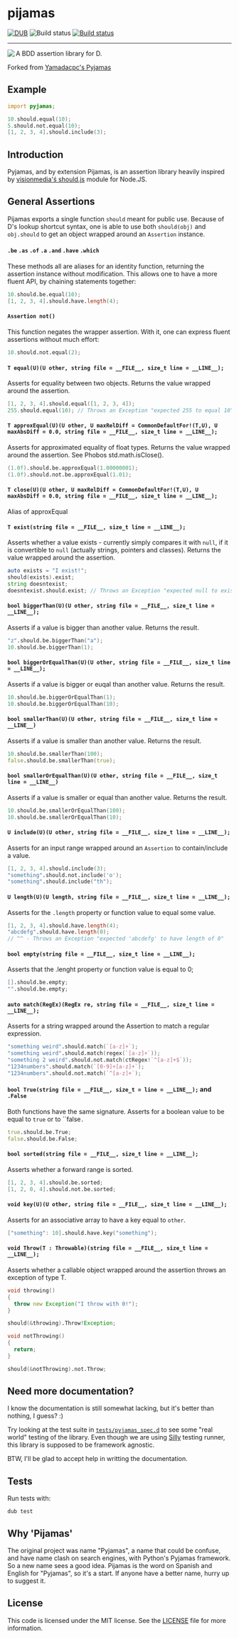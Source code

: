 pijamas
=======
[![DUB](https://img.shields.io/dub/v/pijamas)](https://code.dlang.org/packages/pijamas)
![Build status](https://img.shields.io/github/checks-status/Zardoz89/pijamas/master)
[![Build status](https://ci.appveyor.com/api/projects/status/7rwhguv6wfvyrufs/branch/master?svg=true)](https://ci.appveyor.com/project/Zardoz89/pijamas/branch/master)

- - -

<img src="https://zardoz89.github.io/pijamas/assets/img/logo-big.png" align="left"/>
A BDD assertion library for D.

Forked from [Yamadacpc's Pyjamas](http://yamadapc.github.io/pyjamas/)

## Example
```d
import pyjamas;

10.should.equal(10);
5.should.not.equal(10);
[1, 2, 3, 4].should.include(3);
```

## Introduction

Pyjamas, and by extension Pijamas, is an assertion library heavily inspired by [visionmedia'ś
should.js](https://github.com/visionmedia/should.js) module for Node.JS.

## General Assertions

Pijamas exports a single function `should` meant for public use. Because of D's
lookup shortcut syntax, one is able to use both `should(obj)` and `obj.should`
to get an object wrapped around an `Assertion` instance.

#### `.be` `.as` `.of` `.a` `.and` `.have` `.which`

These methods all are aliases for an identity function, returning the assertion
instance without modification. This allows one to have a more fluent API, by
chaining statements together:

```d
10.should.be.equal(10);
[1, 2, 3, 4].should.have.length(4);
```

#### `Assertion not()`

This function negates the wrapper assertion. With it, one can express fluent
assertions without much effort:
```d
10.should.not.equal(2);
```

#### `T equal(U)(U other, string file = __FILE__, size_t line = __LINE__);`

Asserts for equality between two objects. Returns the value wrapped around the
assertion.
```d
[1, 2, 3, 4].should.equal([1, 2, 3, 4]);
255.should.equal(10); // Throws an Exception "expected 255 to equal 10"
```

#### `T approxEqual(U)(U other, U maxRelDiff = CommonDefaultFor!(T,U), U maxAbsDiff = 0.0, string file = __FILE__, size_t line = __LINE__);`

Asserts for approximated equality of float types. Returns the value wrapped around the
assertion. See Phobos std.math.isClose().
```d
(1.0f).should.be.approxEqual(1.00000001);
(1.0f).should.not.be.approxEqual(1.01);
```
#### `T close(U)(U other, U maxRelDiff = CommonDefaultFor!(T,U), U maxAbsDiff = 0.0, string file = __FILE__, size_t line = __LINE__);`

Alias of approxEqual

#### `T exist(string file = __FILE__, size_t line = __LINE__);`

Asserts whether a value exists - currently simply compares it with `null`, if it
is convertible to `null` (actually strings, pointers and classes). Returns the
value wrapped around the assertion.
```d
auto exists = "I exist!";
should(exists).exist;
string doesntexist;
doesntexist.should.exist; // Throws an Exception "expected null to exist"
```

#### `bool biggerThan(U)(U other, string file = __FILE__, size_t line = __LINE__);`

Asserts if a value is bigger than another value. Returns the result.
```d
"z".should.be.biggerThan("a");
10.should.be.biggerThan(1);
```

#### `bool biggerOrEqualThan(U)(U other, string file = __FILE__, size_t line = __LINE__);`

Asserts if a value is bigger or euqal than another value. Returns the result.
```d
10.should.be.biggerOrEqualThan(1);
10.should.be.biggerOrEqualThan(10);
```

#### `bool smallerThan(U)(U other, string file = __FILE__, size_t line = __LINE__)`

Asserts if a value is smaller than another value. Returns the result.
```d
10.should.be.smallerThan(100);
false.should.be.smallerThan(true);
```

#### `bool smallerOrEqualThan(U)(U other, string file = __FILE__, size_t line = __LINE__)`

Asserts if a value is smaller or equal than another value. Returns the result.
```d
10.should.be.smallerOrEqualThan(100);
10.should.be.smallerOrEqualThan(10);
```

#### `U include(U)(U other, string file = __FILE__, size_t line = __LINE__);`

Asserts for an input range wrapped around an `Assertion` to contain/include a
value.
```d
[1, 2, 3, 4].should.include(3);
"something".should.not.include('o');
"something".should.include("th");
```

#### `U length(U)(U length, string file = __FILE__, size_t line = __LINE__);`

Asserts for the `.length` property or function value to equal some value.

```d
[1, 2, 3, 4].should.have.length(4);
"abcdefg".should.have.length(0);
// ^^ - Throws an Exception "expected 'abcdefg' to have length of 0"
```

#### `bool empty(string file = __FILE__, size_t line = __LINE__);`

Asserts that the .lenght property or function value is equal to 0;

```d
[].should.be.empty;
"".should.be.empty;
```

#### `auto match(RegEx)(RegEx re, string file = __FILE__, size_t line = __LINE__);`

Asserts for a string wrapped around the Assertion to match a regular expression.
```d
"something weird".should.match(`[a-z]+`);
"something weird".should.match(regex(`[a-z]+`));
"something 2 weird".should.not.match(ctRegex!`^[a-z]+$`));
"1234numbers".should.match(`[0-9]+[a-z]+`);
"1234numbers".should.not.match(`^[a-z]+`);
```

#### `bool True(string file = __FILE__, size_t = line = __LINE__);` and `.False`

Both functions have the same signature.
Asserts for a boolean value to be equal to `true` or to ``false`.`

```d
true.should.be.True;
false.should.be.False;
```

#### `bool sorted(string file = __FILE__, size_t line = __LINE__);`

Asserts whether a forward range is sorted.

```d
[1, 2, 3, 4].should.be.sorted;
[1, 2, 0, 4].should.not.be.sorted;
```

#### `void key(U)(U other, string file = __FILE__, size_t line = __LINE__);`

Asserts for an associative array to have a key equal to `other`.

```d
["something": 10].should.have.key("something");
```

#### `void Throw(T : Throwable)(string file = __FILE__, size_t line = __LINE__);`

Asserts whether a callable object wrapped around the assertion throws an
exception of type T.
```d
void throwing()
{
  throw new Exception("I throw with 0!");
}

should(&throwing).Throw!Exception;

void notThrowing()
{
  return;
}

should(&notThrowing).not.Throw;
```

## Need more documentation?

I know the documentation is still somewhat lacking, but it's better than
nothing, I guess? :)

Try looking at the test suite in [`tests/pyjamas_spec.d`](/tests/pyjamas_spec.d)
to see some "real world" testing of the library. Even though we are using [Silly](https://gitlab.com/AntonMeep/silly)
testing runner, this library is supposed to be framework agnostic.

BTW, I'll be glad to accept help in writting the documentation.

## Tests

Run tests with:

```
dub test
```

## Why 'Pijamas'

The original project was name "Pyjamas", a name that could be confuse, and have
name clash on search engines, with Python's Pyjamas framework. So a new name
sees a good idea. Pijamas is the word on Spanish and English for "Pyjamas", so
it's a start. If anyone have a better name, hurry up to suggest it.

## License

This code is licensed under the MIT license. See the [LICENSE](LICENSE) file
for more information.

